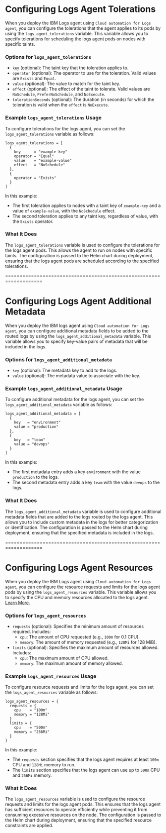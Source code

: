# Configuring Logs Agent Tolerations

When you deploy the IBM Logs agent using `Cloud automation for Logs agent`, you can configure the tolerations that the agent applies to its pods by using the `logs_agent_tolerations` variable. This variable allows you to specify tolerations for scheduling the logs agent pods on nodes with specific taints.

### Options for `logs_agent_tolerations`
- `key` (optional): The taint key that the toleration applies to.
- `operator` (optional): The operator to use for the toleration. Valid values are `Exists` and `Equal`.
- `value` (optional): The value to match for the taint key.
- `effect` (optional): The effect of the taint to tolerate. Valid values are `NoSchedule`, `PreferNoSchedule`, and `NoExecute`.
- `tolerationSeconds` (optional): The duration (in seconds) for which the toleration is valid when the `effect` is `NoExecute`.

### Example `logs_agent_tolerations` Usage

To configure tolerations for the logs agent, you can set the `logs_agent_tolerations` variable as follows:

```hcl
logs_agent_tolerations = [
  {
    key      = "example-key"
    operator = "Equal"
    value    = "example-value"
    effect   = "NoSchedule"
  },
  {
    operator = "Exists"
  }
]
```

In this example:
- The first toleration applies to nodes with a taint key of `example-key` and a value of `example-value`, with the `NoSchedule` effect.
- The second toleration applies to any taint key, regardless of value, with the `Exists` operator.

### What It Does

The `logs_agent_tolerations` variable is used to configure the tolerations for the logs agent pods. This allows the agent to run on nodes with specific taints. The configuration is passed to the Helm chart during deployment, ensuring that the logs agent pods are scheduled according to the specified tolerations.

===================================================================

# Configuring Logs Agent Additional Metadata

When you deploy the IBM logs agent using `Cloud automation for Logs agent`, you can configure additional metadata fields to be added to the routed logs by using the `logs_agent_additional_metadata` variable. This variable allows you to specify key-value pairs of metadata that will be included in the logs.

### Options for `logs_agent_additional_metadata`
- `key` (optional): The metadata key to add to the logs.
- `value` (optional): The metadata value to associate with the key.

### Example `logs_agent_additional_metadata` Usage

To configure additional metadata for the logs agent, you can set the `logs_agent_additional_metadata` variable as follows:

```hcl
logs_agent_additional_metadata = [
  {
    key   = "environment"
    value = "production"
  },
  {
    key   = "team"
    value = "devops"
  }
]
```

In this example:
- The first metadata entry adds a key `environment` with the value `production` to the logs.
- The second metadata entry adds a key `team` with the value `devops` to the logs.

### What It Does

The `logs_agent_additional_metadata` variable is used to configure additional metadata fields that are added to the logs routed by the logs agent. This allows you to include custom metadata in the logs for better categorization or identification. The configuration is passed to the Helm chart during deployment, ensuring that the specified metadata is included in the logs.

===================================================================

# Configuring Logs Agent Resources

When you deploy the IBM Logs agent using `Cloud automation for Logs agent`, you can configure the resource requests and limits for the logs agent pods by using the `logs_agent_resources` variable. This variable allows you to specify the CPU and memory resources allocated to the logs agent. [Learn More](https://cloud.ibm.com/docs/cloud-logs?topic=cloud-logs-agent-helm-template-clusters#agent-helm-template-clusters-chart-options-resources).

### Options for `logs_agent_resources`
- `requests` (optional): Specifies the minimum amount of resources required. Includes:
  - `cpu`: The amount of CPU requested (e.g., `100m` for 0.1 CPU).
  - `memory`: The amount of memory requested (e.g., `128Mi` for 128 MiB).
- `limits` (optional): Specifies the maximum amount of resources allowed. Includes:
  - `cpu`: The maximum amount of CPU allowed.
  - `memory`: The maximum amount of memory allowed.

### Example `logs_agent_resources` Usage

To configure resource requests and limits for the logs agent, you can set the `logs_agent_resources` variable as follows:

```hcl
logs_agent_resources = {
  requests = {
    cpu    = "100m"
    memory = "128Mi"
  }
  limits = {
    cpu    = "500m"
    memory = "256Mi"
  }
}
```

In this example:
- The `requests` section specifies that the logs agent requires at least `100m` CPU and `128Mi` memory to run.
- The `limits` section specifies that the logs agent can use up to `500m` CPU and `256Mi` memory.

### What It Does

The `logs_agent_resources` variable is used to configure the resource requests and limits for the logs agent pods. This ensures that the logs agent has sufficient resources to operate efficiently while preventing it from consuming excessive resources on the node. The configuration is passed to the Helm chart during deployment, ensuring that the specified resource constraints are applied.
